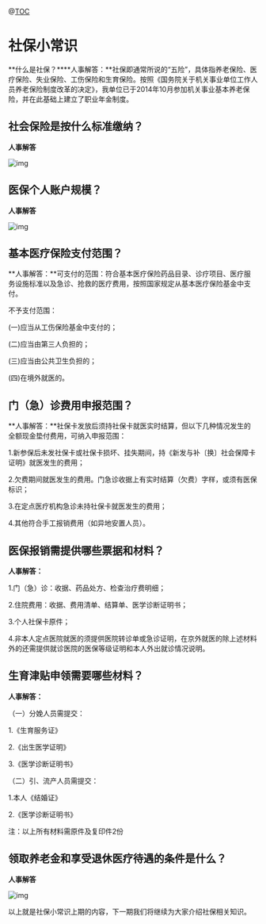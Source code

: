 @[TOC](这里写自定义目录标题)

# 社保小常识

**什么是社保？****人事解答：**社保即通常所说的“五险”，具体指养老保险、医疗保险、失业保险、工伤保险和生育保险。按照《国务院关于机关事业单位工作人员养老保险制度改革的决定》，我单位已于2014年10月参加机关事业基本养老保险，并在此基础上建立了职业年金制度。

## **社会保险是按什么标准缴纳？**

**人事解答**

![img](https://rsc.bwu.edu.cn/__local/1/48/F0/336F92DCC51B72913B4105EA172_E88AE5BB_B212.png)

## **医保个人账户规模？**

**人事解答**

![img](https://rsc.bwu.edu.cn/__local/D/90/99/F6B0652ECD5B7D20108D23F218C_E95623BC_6481.png)

## **基本医疗保险支付范围？**

**人事解答：**可支付的范围：符合基本医疗保险药品目录、诊疗项目、医疗服务设施标准以及急诊、抢救的医疗费用，按照国家规定从基本医疗保险基金中支付。

不予支付范围：

(一)应当从工伤保险基金中支付的；

(二)应当由第三人负担的；

(三)应当由公共卫生负担的；

(四)在境外就医的。

## **门（急）诊费用申报范围？**

**人事解答：**社保卡发放后须持社保卡就医实时结算，但以下几种情况发生的全额现金垫付费用，可纳入申报范围：

1.新参保后未发社保卡或社保卡损坏、挂失期间，持《新发与补〔换〕社会保障卡证明》就医发生的费用；

2.欠费期间就医发生的费用。门急诊收据上有实时结算（欠费）字样，或须有医保标识；

3.在定点医疗机构急诊未持社保卡就医发生的费用；

4.其他符合手工报销费用（如异地安置人员）。

## **医保报销需提供哪些票据和材料？**

**人事解答：**

1.门（急）诊：收据、药品处方、检查治疗费明细；

2.住院费用：收据、费用清单、结算单、医学诊断证明书；

3.个人社保卡原件；

4.非本人定点医院就医的须提供医院转诊单或急诊证明，在京外就医的除上述材料外的还需提供就诊医院的医保等级证明和本人外出就诊情况说明。

## **生育津贴申领需要哪些材料？**

**人事解答：**

（一）分娩人员需提交：

1.《生育服务证》

2.《出生医学证明》

3.《医学诊断证明书》

（二）引、流产人员需提交：

1.本人《结婚证》

2.《医学诊断证明书》

注：以上所有材料需原件及复印件2份

## **领取养老金和享受退休医疗待遇的条件是什么？**

**人事解答**

![img](https://rsc.bwu.edu.cn/__local/7/25/92/37F51C49590AC974CC61E405671_7C7CA715_67A5.png)

以上就是社保小常识上期的内容，下一期我们将继续为大家介绍社保相关知识。



[1]: http://www.bfh.com.cn/Html/News/Articles/203199.html